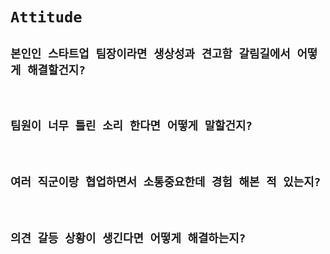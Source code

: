 # `Attitude`

## `본인인 스타트업 팀장이라면 생상성과 견고함 갈림길에서 어떻게 해결할건지?`

<br>

## `팀원이 너무 틀린 소리 한다면 어떻게 말할건지?`

<br>

## `여러 직군이랑 협업하면서 소통중요한데 경험 해본 적 있는지?`

<br>

## `의견 갈등 상황이 생긴다면 어떻게 해결하는지?`

<br>
